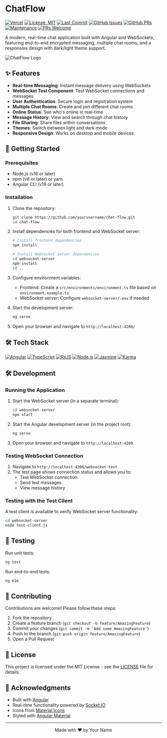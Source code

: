 # ChatFlow

[![Vercel](https://vercelbadge.vercel.app/api/edogola4/chat-flow)](https://chat-flow.vercel.app)
[![License: MIT](https://img.shields.io/badge/License-MIT-yellow.svg)](https://opensource.org/licenses/MIT)
[![Last Commit](https://img.shields.io/github/last-commit/edogola4/chat-flow)](https://github.com/edogola4/chat-flow/commits/main)
[![GitHub Issues](https://img.shields.io/github/issues/edogola4/chat-flow)](https://github.com/edogola4/chat-flow/issues)
[![GitHub PRs](https://img.shields.io/github/issues-pr/edogola4/chat-flow)](https://github.com/edogola4/chat-flow/pulls)
[![Maintenance](https://img.shields.io/badge/Maintained%3F-yes-green.svg)](https://github.com/edogola4/chat-flow/graphs/commit-activity)
[![PRs Welcome](https://img.shields.io/badge/PRs-welcome-brightgreen.svg?style=flat-square)](http://makeapullrequest.com)

A modern, real-time chat application built with Angular and WebSockets, featuring end-to-end encrypted messaging, multiple chat rooms, and a responsive design with dark/light theme support.

![ChatFlow Logo](https://via.placeholder.com/150)  <!-- Replace with actual logo -->

## ✨ Features

- **Real-time Messaging**: Instant message delivery using WebSockets
- **WebSocket Test Component**: Test WebSocket connections and messages
- **User Authentication**: Secure login and registration system
- **Multiple Chat Rooms**: Create and join different chat rooms
- **Online Status**: See who's online in real-time
- **Message History**: View and search through chat history
- **File Sharing**: Share files within conversations
- **Themes**: Switch between light and dark mode
- **Responsive Design**: Works on desktop and mobile devices

## 🚀 Getting Started

### Prerequisites

- Node.js (v16 or later)
- npm (v8 or later) or yarn
- Angular CLI (v19 or later)

### Installation

1. Clone the repository:
   ```bash
   git clone https://github.com/yourusername/chat-flow.git
   cd chat-flow
   ```

2. Install dependencies for both frontend and WebSocket server:
   ```bash
   # Install frontend dependencies
   npm install
   
   # Install WebSocket server dependencies
   cd websocket-server
   npm install
   cd ..
   ```

3. Configure environment variables:
   - Frontend: Create a `src/environments/environment.ts` file based on `environment.example.ts`
   - WebSocket server: Configure `websocket-server/.env` if needed

4. Start the development server:
   ```bash
   ng serve
   ```

5. Open your browser and navigate to `http://localhost:4200/`

## 🛠 Tech Stack

[![Angular](https://img.shields.io/badge/Angular-19.1.7-DD0031?logo=angular&logoColor=white)](https://angular.io/)
[![TypeScript](https://img.shields.io/badge/TypeScript-5.1.6-3178C6?logo=typescript&logoColor=white)](https://www.typescriptlang.org/)
[![RxJS](https://img.shields.io/badge/RxJS-7.8.0-B7178C?logo=reactivex&logoColor=white)](https://rxjs.dev/)
[![Node.js](https://img.shields.io/badge/Node.js-18.16.0-339933?logo=node.js&logoColor=white)](https://nodejs.org/)
[![Jasmine](https://img.shields.io/badge/Jasmine-4.6.0-8A4182?logo=jasmine&logoColor=white)](https://jasmine.github.io/)
[![Karma](https://img.shields.io/badge/Karma-6.4.0-EB3E3E?logo=karma&logoColor=white)](https://karma-runner.github.io/)

## 🛠 Development

### Running the Application

1. Start the WebSocket server (in a separate terminal):
   ```bash
   cd websocket-server
   npm start
   ```

2. Start the Angular development server (in the project root):
   ```bash
   ng serve
   ```

3. Open your browser and navigate to `http://localhost:4200`

### Testing WebSocket Connection

1. Navigate to `http://localhost:4200/websocket-test`
2. The test page shows connection status and allows you to:
   - Test WebSocket connection
   - Send test messages
   - View message history

### Testing with the Test Client

A test client is available to verify WebSocket server functionality:

```bash
cd websocket-server
node test-client.js
```

## 🧪 Testing

Run unit tests:
```bash
ng test
```

Run end-to-end tests:
```bash
ng e2e
```

## 🤝 Contributing

Contributions are welcome! Please follow these steps:

1. Fork the repository
2. Create a feature branch (`git checkout -b feature/AmazingFeature`)
3. Commit your changes (`git commit -m 'Add some AmazingFeature'`)
4. Push to the branch (`git push origin feature/AmazingFeature`)
5. Open a Pull Request

## 📄 License

This project is licensed under the MIT License - see the [LICENSE](LICENSE) file for details.

## 🙏 Acknowledgments

- Built with [Angular](https://angular.io/)
- Real-time functionality powered by [Socket.IO](https://socket.io/)
- Icons from [Material Icons](https://material.io/resources/icons/)
- Styled with [Angular Material](https://material.angular.io/)

---

<div align="center">
  Made with ❤️ by Your Name
</div>

